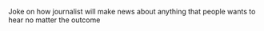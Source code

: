 Joke on how journalist will make news about anything that people wants to hear no matter the outcome